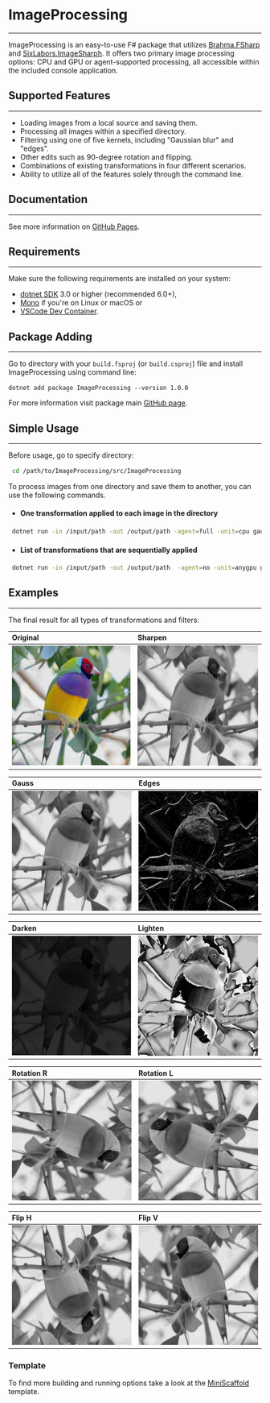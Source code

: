 # ImageProcessing

---

ImageProcessing is an easy-to-use F# package that utilizes [Brahma.FSharp](https://github.com/YaccConstructor/Brahma.FSharp) and [SixLabors.ImageSharph](https://github.com/SixLabors/ImageSharp). It offers two primary image processing options: CPU and GPU or agent-supported processing, all accessible within the included console application.

## Supported Features

---

- Loading images from a local source and saving them.
- Processing all images within a specified directory.
- Filtering using one of five kernels, including "Gaussian blur" and "edges".
- Other edits such as 90-degree rotation and flipping.
- Combinations of existing transformations in four different scenarios.
- Ability to utilize all of the features solely through the command line.

##  Documentation

---

See more information on [GitHub Pages](https://polinasavelyeva.github.io/ImageProcessing/).

## Requirements

---

Make sure the following requirements are installed on your system:

- [dotnet SDK](https://www.microsoft.com/net/download/core) 3.0 or higher (recommended 6.0+),
- [Mono](http://www.mono-project.com/) if you're on Linux or macOS
or
- [VSCode Dev Container](https://code.visualstudio.com/docs/remote/containers).

## Package Adding

---

Go to directory with your ``build.fsproj`` (or ``build.csproj``) file and install ImageProcessing using command line:

```shell
dotnet add package ImageProcessing --version 1.0.0
```

For more information visit package main [GitHub page](https://github.com/PolinaSavelyeva/ImageProcessing/pkgs/nuget/ImageProcessing).

## Simple Usage

---

Before usage, go to specify directory:
```sh
 cd /path/to/ImageProcessing/src/ImageProcessing
```
To process images from one directory and save them to another, you can use the following commands.

- #### Оne transformation applied to each image in the directory
```sh
 dotnet run -in /input/path -out /output/path -agent=full -unit=cpu gauss
```
- #### List of transformations that are sequentially applied
```sh
 dotnet run -in /input/path -out /output/path  -agent=no -unit=anygpu gauss sharpen
```

##  Examples

---

The final result for all types of transformations and filters:

|Original|Sharpen|
|:-------|:------|
| ![image](https://raw.githubusercontent.com/PolinaSavelyeva/ImageProcessing/main/resources/david-clode-78YxP3PP05A-unsplash2.jpg)  | ![image](https://raw.githubusercontent.com/PolinaSavelyeva/ImageProcessing/main/resources/david-clode-78YxP3PP05A-unsplashSharpen.jpg) |

|Gauss|Edges|
|:-------|:------|
| ![image](https://raw.githubusercontent.com/PolinaSavelyeva/ImageProcessing/main/resources/david-clode-78YxP3PP05A-unsplashGauss.jpg) | ![image](https://raw.githubusercontent.com/PolinaSavelyeva/ImageProcessing/main/resources/david-clode-78YxP3PP05A-unsplashEdges.jpg) |

|Darken|Lighten|
|:-------|:------|
| ![image](https://raw.githubusercontent.com/PolinaSavelyeva/ImageProcessing/main/resources/david-clode-78YxP3PP05A-unsplashDarken.jpg)  | ![image](https://raw.githubusercontent.com/PolinaSavelyeva/ImageProcessing/main/resources/david-clode-78YxP3PP05A-unsplashLighten.jpg) |


|Rotation R|Rotation L|
|:-------|:------|
| ![image](https://raw.githubusercontent.com/PolinaSavelyeva/ImageProcessing/main/resources/david-clode-78YxP3PP05A-unsplashRotation.jpg) | ![image](https://raw.githubusercontent.com/PolinaSavelyeva/ImageProcessing/main/resources/david-clode-78YxP3PP05A-unsplashRotationF.jpg) |

|Flip H|Flip V|
|:-------|:------|
| ![image](https://raw.githubusercontent.com/PolinaSavelyeva/ImageProcessing/main/resources/david-clode-78YxP3PP05A-unsplashFlipF.jpg) | ![image](https://raw.githubusercontent.com/PolinaSavelyeva/ImageProcessing/main/resources/david-clode-78YxP3PP05A-unsplashFlip.jpg) |


### Template
To find more building and running options take a look at the [MiniScaffold](https://github.com/TheAngryByrd/MiniScaffold) template.
